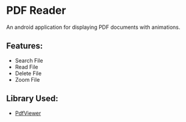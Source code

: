 # PDF Reader
An android application for displaying PDF documents with animations.

## Features:
* Search File
* Read File
* Delete File
* Zoom File

## Library Used:
* [PdfViewer](https://github.com/barteksc/AndroidPdfViewer)

